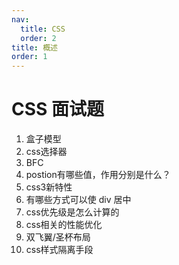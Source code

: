 ```yaml
---
nav:
  title: CSS
  order: 2
title: 概述
order: 1
---
```


# CSS 面试题

1. 盒子模型
2. css选择器
3. BFC
4. postion有哪些值，作用分别是什么？
5. css3新特性
6. 有哪些方式可以使 div 居中
7. css优先级是怎么计算的
8. css相关的性能优化
9. 双飞翼/圣杯布局
10. css样式隔离手段